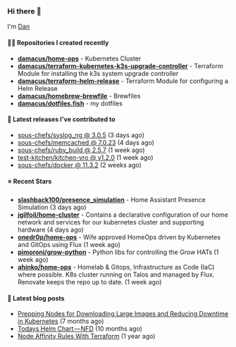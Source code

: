 

### Hi there 👋

I'm [Dan](https://medium.com/@dan.m.webb)

#### 👨‍💻 Repositories I created recently
- **[damacus/home-ops](https://github.com/damacus/home-ops)** - Kubernetes Cluster
- **[damacus/terraform-kubernetes-k3s-upgrade-controller](https://github.com/damacus/terraform-kubernetes-k3s-upgrade-controller)** - Terraform Module for installing the k3s system upgrade controller
- **[damacus/terraform-helm-release](https://github.com/damacus/terraform-helm-release)** - Terraform Module for configuring a Helm Release
- **[damacus/homebrew-brewfile](https://github.com/damacus/homebrew-brewfile)** - Brewfiles
- **[damacus/dotfiles.fish](https://github.com/damacus/dotfiles.fish)** - my dotfiles

#### 🚀 Latest releases I've contributed to


- [sous-chefs/syslog_ng @ 3.0.5](https://github.com/sous-chefs/syslog_ng/releases/tag/3.0.5) (3 days ago)
- [sous-chefs/memcached @ 7.0.23](https://github.com/sous-chefs/memcached/releases/tag/7.0.23) (4 days ago)
- [sous-chefs/ruby_build @ 2.5.7](https://github.com/sous-chefs/ruby_build/releases/tag/2.5.7) (1 week ago)
- [test-kitchen/kitchen-vro @ v1.2.0](https://github.com/test-kitchen/kitchen-vro/releases/tag/v1.2.0) (1 week ago)
- [sous-chefs/docker @ 11.3.2](https://github.com/sous-chefs/docker/releases/tag/11.3.2) (2 weeks ago)

#### ⭐ Recent Stars


- **[slashback100/presence_simulation](https://github.com/slashback100/presence_simulation)** - Home Assistant Presence Simulation (3 days ago)
- **[jgilfoil/home-cluster](https://github.com/jgilfoil/home-cluster)** - Contains a declarative configuration of our home network and services for our kubernetes cluster and supporting hardware (4 days ago)
- **[onedr0p/home-ops](https://github.com/onedr0p/home-ops)** - Wife approved HomeOps driven by Kubernetes and GitOps using Flux (1 week ago)
- **[pimoroni/grow-python](https://github.com/pimoroni/grow-python)** - Python libs for controlling the Grow HATs (1 week ago)
- **[ahinko/home-ops](https://github.com/ahinko/home-ops)** - Homelab &amp; Gitops, Infrastructure as Code (IaC) where possible. K8s cluster running on Talos and managed by Flux. Renovate keeps the repo up to date. (1 week ago)

#### 📄 Latest blog posts
- [Prepping Nodes for Downloading Large Images and Reducing Downtime in Kubernetes](https://medium.com/@dan.m.webb/prepping-nodes-for-downloading-large-images-and-reducing-downtime-in-kubernetes-551ead53f0?source=rss-bbba9c670f6e------2) (7 months ago)
- [Todays Helm Chart — NFD](https://medium.com/@dan.m.webb/todays-helm-chart-nfd-efe64f156edd?source=rss-bbba9c670f6e------2) (10 months ago)
- [Node Affinity Rules With Terraform](https://awstip.com/node-affinity-rules-with-terraform-a0766e0bb1da?source=rss-bbba9c670f6e------2) (1 year ago)
